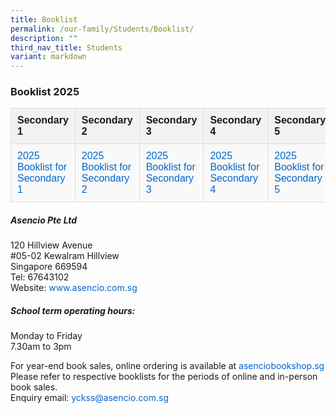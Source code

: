 ```yaml
---
title: Booklist
permalink: /our-family/Students/Booklist/
description: ""
third_nav_title: Students
variant: markdown
---
```

### Booklist 2025

<table> <tbody> <tr> <th>Secondary 1</th> <th>Secondary 2</th> <th>Secondary 3</th> <th>Secondary 4</th> <th>Secondary 5</th> </tr> <tr> <td><a href="https://www.yiochukangsec.edu.sg/files/Students/Booklist/2025_Booklist_For_Secondary_1.pdf">2025 Booklist for Secondary 1</a></td> <td><a href="https://www.yiochukangsec.edu.sg/files/Students/Booklist/2025_Booklist_For_Secondary_2.pdf">2025 Booklist for Secondary 2</a></td> <td><a href="https://www.yiochukangsec.edu.sg/files/Students/Booklist/2025_Booklist_For_Secondary_3.pdf">2025 Booklist for Secondary 3</a></td> <td><a href="https://www.yiochukangsec.edu.sg/files/Students/Booklist/2025_Booklist_For_Secondary_4.pdf">2025 Booklist for Secondary 4</a></td> <td><a href="https%3A%2F%2Fwww.yiochukangsec.edu.sg%2Ffiles%2FStudents%2FBooklist%2F2025\_Booklist\_For\_Secondary\_5.pdf">2025 Booklist for Secondary 5</a></td> </tr> </tbody> </table>

      

##### **Asencio Pte Ltd**
<ul style="margin: 0; padding: 0; list-style: none;">
	<li style="margin: 0; padding: 0;">120 Hillview Avenue</li>
	<li style="margin: 0; padding: 0;">#05-02 Kewalram Hillview</li>
	<li style="margin: 0; padding: 0;">Singapore 669594</li>
	<li style="margin: 0; padding: 0;">Tel: 67643102</li>
	<li style="margin: 0; padding: 0;">Website: <a href="http://www.asencio.com.sg">www.asencio.com.sg</a></li>
</ul>

##### **School term operating hours:**
<ul style="margin: 0; padding: 0; list-style: none;">
	<li style="margin: 0; padding: 0;">Monday to Friday</li> 
	<li style="margin: 0; padding: 0;">7.30am to 3pm</li>
</ul>

For year-end book sales, online ordering is available at [asenciobookshop.sg](https://asenciobookshop.sg/)
<br>Please refer to respective booklists for the periods of online and in-person book sales.
<br>Enquiry email:    <a href="mailto:yckss@asencio.com.sg">yckss@asencio.com.sg</a>


<style>
 canvas,
 img,
 picture,
 svg,
 video {
     display: block;
     max-width: 100%
 }

 button,
 input,
 select,
 textarea {
     font: inherit
 }

 h1,
 h2,
 h3,
 h4,
 h5,
 h6,
 p {
     overflow-wrap: break-word
 }
	

/* Optional: Reset for definition lists */
    dl, dt, dd {
        margin: 0;
        padding: 0;
    }

table {
     width: 100%;
     border-collapse: collapse;
     font-family: Arial, sans-serif;
 }

 th,
 td {
     padding: 10px;
     border: 1px solid #ddd;
     text-align: left;
 }

 th {
     background-color: #f2f2f2;
     font-weight: bold;
 }

 tr:nth-child(even) {
     background-color: #f9f9f9;
 }

 a {
     color: #0066cc;
     text-decoration: none;
 }

 a:hover {
     text-decoration: underline;
 }

</style>